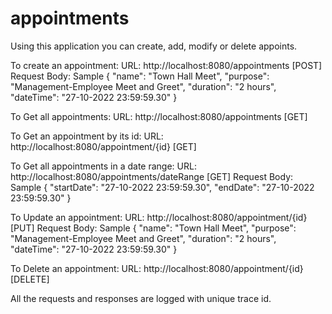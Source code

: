 # appointments
 
Using this application you can create, add, modify or delete appoints.

To create an appointment: 
 URL: http://localhost:8080/appointments [POST]
 Request Body: Sample
               {
                "name": "Town Hall Meet",
                "purpose": "Management-Employee Meet and Greet",
                "duration": "2 hours",
                "dateTime": "27-10-2022 23:59:59.30"
              }

To Get all appointments:
 URL: http://localhost:8080/appointments [GET]
 
To Get an appointment by its id:
 URL: http://localhost:8080/appointment/{id} [GET]

To Get all appointments in a date range:
 URL: http://localhost:8080/appointments/dateRange [GET]
 Request Body: Sample
               {
                "startDate": "27-10-2022 23:59:59.30",
                "endDate": "27-10-2022 23:59:59.30"
              }

To Update an appointment:
 URL: http://localhost:8080/appointment/{id} [PUT]
 Request Body: Sample
               {
                "name": "Town Hall Meet",
                "purpose": "Management-Employee Meet and Greet",
                "duration": "2 hours",
                "dateTime": "27-10-2022 23:59:59.30"
              }

To Delete an appointment:
 URL: http://localhost:8080/appointment/{id} [DELETE]
              


All the requests and responses are logged with unique trace id.
